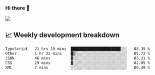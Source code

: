 ### Hi there 👋
<img align="center" src="https://github-readme-stats.vercel.app/api?username=Tumao727&show_icons=true&hide_title=true&theme=dracula" />


## 📈 Weekly development breakdown
<!--START_SECTION:waka-->

```txt
TypeScript   21 hrs 19 mins  ██████████████████████░░░   88.35 %
Other        1 hr 22 mins    █▒░░░░░░░░░░░░░░░░░░░░░░░   05.72 %
JSON         46 mins         ▓░░░░░░░░░░░░░░░░░░░░░░░░   03.21 %
CSS          29 mins         ▓░░░░░░░░░░░░░░░░░░░░░░░░   02.05 %
XML          7 mins          ░░░░░░░░░░░░░░░░░░░░░░░░░   00.49 %
```

<!--END_SECTION:waka-->